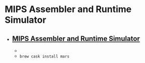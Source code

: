 # MIPS Assembler and Runtime Simulator
- [MIPS Assembler and Runtime Simulator](https://courses.missouristate.edu/KenVollmar/mars/index.htm)
  -  
  - 
  - `brew cask install mars`
